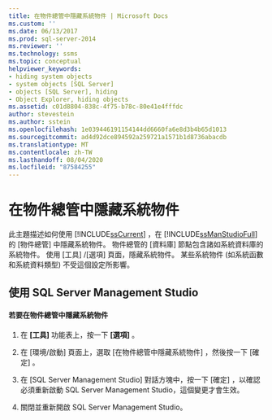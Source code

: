 ```yaml
---
title: 在物件總管中隱藏系統物件 | Microsoft Docs
ms.custom: ''
ms.date: 06/13/2017
ms.prod: sql-server-2014
ms.reviewer: ''
ms.technology: ssms
ms.topic: conceptual
helpviewer_keywords:
- hiding system objects
- system objects [SQL Server]
- objects [SQL Server], hiding
- Object Explorer, hiding objects
ms.assetid: c01d8804-838c-4f75-b78c-80e41e4fffdc
author: stevestein
ms.author: sstein
ms.openlocfilehash: 1e039446191154144dd6660fa6e8d3b4b65d1013
ms.sourcegitcommit: ad4d92dce894592a259721a1571b1d8736abacdb
ms.translationtype: MT
ms.contentlocale: zh-TW
ms.lasthandoff: 08/04/2020
ms.locfileid: "87584255"
---
```

# <a name="hide-system-objects-in-object-explorer"></a>在物件總管中隱藏系統物件
  此主題描述如何使用 [!INCLUDE[ssCurrent](../../includes/sscurrent-md.md)] ，在 [!INCLUDE[ssManStudioFull](../../includes/ssmanstudiofull-md.md)]的 [物件總管] 中隱藏系統物件。 物件總管的 [資料庫]  節點包含諸如系統資料庫的系統物件。 使用 [工具]  /[選項]  頁面，隱藏系統物件。 某些系統物件 (如系統函數和系統資料類型) 不受這個設定所影響。  
  
##  <a name="using-sql-server-management-studio"></a><a name="SSMSProcedure"></a> 使用 SQL Server Management Studio  
  
#### <a name="to-hide-system-objects-in-object-explorer"></a>若要在物件總管中隱藏系統物件  
  
1.  在 **[工具]** 功能表上，按一下 **[選項]** 。  
  
2.  在 [環境/啟動]  頁面上，選取 [在物件總管中隱藏系統物件]  ，然後按一下 [確定]  。  
  
3.  在 [SQL Server Management Studio]  對話方塊中，按一下 [確定]  ，以確認必須重新啟動 SQL Server Management Studio，這個變更才會生效。  
  
4.  關閉並重新開啟 SQL Server Management Studio。  
  
  
